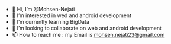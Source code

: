 - 👋 Hi, I’m @Mohsen-Nejati
- 👀 I’m interested in wed and android development
- 🌱 I’m currently learning BigData
- 💞️ I’m looking to collaborate on web and android development
- 📫 How to reach me : my Email is mohsen.nejati23@gmail.com

<!---
Mohsen-Nejati/Mohsen-Nejati is a ✨ special ✨ repository because its `README.md` (this file) appears on your GitHub profile.
You can click the Preview link to take a look at your changes.
--->

